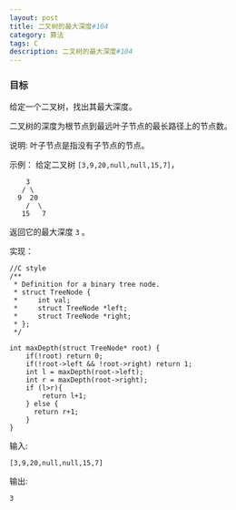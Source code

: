 ```yaml
---
layout: post
title: 二叉树的最大深度#104
category: 算法
tags: C
description: 二叉树的最大深度#104
--- 
```


### 目标

给定一个二叉树，找出其最大深度。

二叉树的深度为根节点到最远叶子节点的最长路径上的节点数。

说明: 叶子节点是指没有子节点的节点。

示例：
给定二叉树 `[3,9,20,null,null,15,7]`，

```
    3
   / \
  9  20
    /  \
   15   7

```	

返回它的最大深度 `3` 。

实现：

	//C style
	/**
	 * Definition for a binary tree node.
	 * struct TreeNode {
	 *     int val;
	 *     struct TreeNode *left;
	 *     struct TreeNode *right;
	 * };
	 */
	
	int maxDepth(struct TreeNode* root) {
	    if(!root) return 0;
	    if(!root->left && !root->right) return 1;
	    int l = maxDepth(root->left);
	    int r = maxDepth(root->right);
	    if (l>r){
	        return l+1;
	    } else {
	      return r+1;  
	    }
	}



输入:

	[3,9,20,null,null,15,7]
	
输出:

	3

